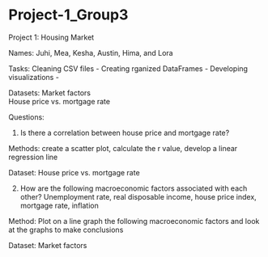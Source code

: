 # Project-1_Group3
Project 1: Housing Market

Names: Juhi, Mea, Kesha, Austin, Hima, and Lora

Tasks:
Cleaning CSV files -
Creating rganized DataFrames -
Developing visualizations -

Datasets:
Market factors  
House price vs. mortgage rate

Questions:
1. Is there a correlation between house price and mortgage rate?

Methods: create a scatter plot, calculate the r value, develop a linear regression line

Dataset: House price vs. mortgage rate

2. How are the following macroeconomic factors associated with each other? Unemployment rate, real disposable income, house price index, mortgage rate, inflation 

Method: Plot on a line graph the following macroeconomic factors and look at the graphs to make conclusions

Dataset: Market factors
